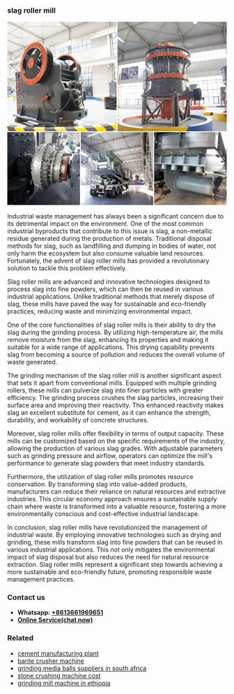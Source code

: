 <h3>slag roller mill</h3><img src='1706773664.jpg' alt=''><p>Industrial waste management has always been a significant concern due to its detrimental impact on the environment. One of the most common industrial byproducts that contribute to this issue is slag, a non-metallic residue generated during the production of metals. Traditional disposal methods for slag, such as landfilling and dumping in bodies of water, not only harm the ecosystem but also consume valuable land resources. Fortunately, the advent of slag roller mills has provided a revolutionary solution to tackle this problem effectively.</p><p>Slag roller mills are advanced and innovative technologies designed to process slag into fine powders, which can then be reused in various industrial applications. Unlike traditional methods that merely dispose of slag, these mills have paved the way for sustainable and eco-friendly practices, reducing waste and minimizing environmental impact.</p><p>One of the core functionalities of slag roller mills is their ability to dry the slag during the grinding process. By utilizing high-temperature air, the mills remove moisture from the slag, enhancing its properties and making it suitable for a wide range of applications. This drying capability prevents slag from becoming a source of pollution and reduces the overall volume of waste generated.</p><p>The grinding mechanism of the slag roller mill is another significant aspect that sets it apart from conventional mills. Equipped with multiple grinding rollers, these mills can pulverize slag into finer particles with greater efficiency. The grinding process crushes the slag particles, increasing their surface area and improving their reactivity. This enhanced reactivity makes slag an excellent substitute for cement, as it can enhance the strength, durability, and workability of concrete structures.</p><p>Moreover, slag roller mills offer flexibility in terms of output capacity. These mills can be customized based on the specific requirements of the industry, allowing the production of various slag grades. With adjustable parameters such as grinding pressure and airflow, operators can optimize the mill's performance to generate slag powders that meet industry standards.</p><p>Furthermore, the utilization of slag roller mills promotes resource conservation. By transforming slag into value-added products, manufacturers can reduce their reliance on natural resources and extractive industries. This circular economy approach ensures a sustainable supply chain where waste is transformed into a valuable resource, fostering a more environmentally conscious and cost-effective industrial landscape.</p><p>In conclusion, slag roller mills have revolutionized the management of industrial waste. By employing innovative technologies such as drying and grinding, these mills transform slag into fine powders that can be reused in various industrial applications. This not only mitigates the environmental impact of slag disposal but also reduces the need for natural resource extraction. Slag roller mills represent a significant step towards achieving a more sustainable and eco-friendly future, promoting responsible waste management practices.</p><h3>Contact us</h3><ul><li><strong>Whatsapp:&nbsp;<a href="https://wa.me/8613661969651">+8613661969651</a></strong></li><li><a href="https://swt.shibang-china.com/?git&amp;zhl&amp;slag roller mill"><strong>Online Service(chat now)</strong></a></li></ul><h3>Related</h3><ul><li><a href='cement manufacturing plant.md'>cement manufacturing plant</a></li><li><a href='barite crusher machine.md'>barite crusher machine</a></li><li><a href='grinding media balls suppliers in south africa.md'>grinding media balls suppliers in south africa</a></li><li><a href='stone crushing machine cost.md'>stone crushing machine cost</a></li><li><a href='grinding mill machine in ethiopia.md'>grinding mill machine in ethiopia</a></li></ul>